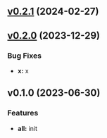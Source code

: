 
<a name="v0.2.1"></a>
## [v0.2.1](https://8.140.161.172/wangsb/wgateway/compare/v0.2.0...v0.2.1) (2024-02-27)


<a name="v0.2.0"></a>
## [v0.2.0](https://8.140.161.172/wangsb/wgateway/compare/v0.1.0...v0.2.0) (2023-12-29)

### Bug Fixes

* **x:** x


<a name="v0.1.0"></a>
## v0.1.0 (2023-06-30)

### Features

* **all:** init

